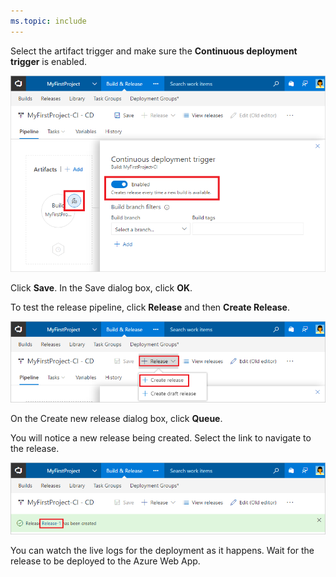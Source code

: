 ```yaml
---
ms.topic: include
---
```


Select the artifact trigger and make sure the **Continuous deployment trigger** is enabled.

![build artifact trigger in release pipeline](../media/build-artifact-trigger-in-release-definition.png)

Click **Save**. In the Save dialog box, click **OK**.

To test the release pipeline, click **Release** and then **Create Release**.

![create release](../../../apps/cd/azure/media/create-release.png)

On the Create new release dialog box, click **Queue**.

You will notice a new release being created. Select the link to navigate to the release.

![new release created message](../../../apps/cd/azure/media/new-release-created-message.png)

You can watch the live logs for the deployment as it happens. Wait for the release to be deployed to the Azure Web App.
